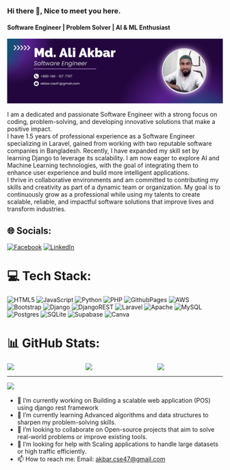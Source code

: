 ### Hi there 👋, Nice to meet you here.
#### Software Engineer | Problem Solver | AI & ML Enthusiast
![I am a Software Engineer ](https://raw.githubusercontent.com/Akbar014/Akbar014/refs/heads/main/github%20Cover%20Image.png)

I am a dedicated and passionate Software Engineer with a strong focus on coding, problem-solving, and developing innovative solutions that make a positive impact. <br>
I have 1.5 years of professional experience as a Software Engineer specializing in Laravel, gained from working with two reputable software companies in Bangladesh. Recently, I have expanded my skill set by learning Django to leverage its scalability. I am now eager to explore AI and Machine Learning technologies, with the goal of integrating them to enhance user experience and build more intelligent applications. <br>
I thrive in collaborative environments and am committed to contributing my skills and creativity as part of a dynamic team or organization. My goal is to continuously grow as a professional while using my talents to create scalable, reliable, and impactful software solutions that improve lives and transform industries.

## 🌐 Socials: 
[![Facebook](https://img.shields.io/badge/Facebook-%231877F2.svg?logo=Facebook&logoColor=white)](https://facebook.com/https://www.facebook.com/ak.tutul.5) [![LinkedIn](https://img.shields.io/badge/LinkedIn-%230077B5.svg?logo=linkedin&logoColor=white)](https://linkedin.com/in/https://www.linkedin.com/in/md-ali-akbar47/) 

# 💻 Tech Stack:
![HTML5](https://img.shields.io/badge/html5-%23E34F26.svg?style=for-the-badge&logo=html5&logoColor=white) ![JavaScript](https://img.shields.io/badge/javascript-%23323330.svg?style=for-the-badge&logo=javascript&logoColor=%23F7DF1E) ![Python](https://img.shields.io/badge/python-3670A0?style=for-the-badge&logo=python&logoColor=ffdd54) ![PHP](https://img.shields.io/badge/php-%23777BB4.svg?style=for-the-badge&logo=php&logoColor=white) ![GithubPages](https://img.shields.io/badge/github%20pages-121013?style=for-the-badge&logo=github&logoColor=white) ![AWS](https://img.shields.io/badge/AWS-%23FF9900.svg?style=for-the-badge&logo=amazon-aws&logoColor=white) ![Bootstrap](https://img.shields.io/badge/bootstrap-%238511FA.svg?style=for-the-badge&logo=bootstrap&logoColor=white) ![Django](https://img.shields.io/badge/django-%23092E20.svg?style=for-the-badge&logo=django&logoColor=white) ![DjangoREST](https://img.shields.io/badge/DJANGO-REST-ff1709?style=for-the-badge&logo=django&logoColor=white&color=ff1709&labelColor=gray) ![Laravel](https://img.shields.io/badge/laravel-%23FF2D20.svg?style=for-the-badge&logo=laravel&logoColor=white) ![Apache](https://img.shields.io/badge/apache-%23D42029.svg?style=for-the-badge&logo=apache&logoColor=white) ![MySQL](https://img.shields.io/badge/mysql-4479A1.svg?style=for-the-badge&logo=mysql&logoColor=white) ![Postgres](https://img.shields.io/badge/postgres-%23316192.svg?style=for-the-badge&logo=postgresql&logoColor=white) ![SQLite](https://img.shields.io/badge/sqlite-%2307405e.svg?style=for-the-badge&logo=sqlite&logoColor=white) ![Supabase](https://img.shields.io/badge/Supabase-3ECF8E?style=for-the-badge&logo=supabase&logoColor=white) ![Canva](https://img.shields.io/badge/Canva-%2300C4CC.svg?style=for-the-badge&logo=Canva&logoColor=white)

# 📊 GitHub Stats:
<div style="display: flex; justify-content: center; align-items: center; gap: 30px;">
    <img style="width:33%" src="https://github-readme-stats.vercel.app/api?username=Akbar014&theme=graywhite&hide_border=false&include_all_commits=false&count_private=false" />
    <img style="width:30%" src="https://github-readme-stats.vercel.app/api/top-langs/?username=Akbar014&theme=graywhite&hide_border=false&include_all_commits=false&count_private=false&layout=compact" />
    <img style="width:33%" src="https://github-readme-streak-stats.herokuapp.com/?user=Akbar014&theme=graywhite&hide_border=false" />
    

</div>



---
[![](https://visitcount.itsvg.in/api?id=Akbar014&icon=0&color=0)](https://visitcount.itsvg.in)

<!-- Proudly created with GPRM ( https://gprm.itsvg.in ) -->


- 🔭 I’m currently working on Building a scalable web application (POS) using django rest framework 
- 🌱 I’m currently learning Advanced algorithms and data structures to sharpen my problem-solving skills. 
- 👯 I’m looking to collaborate on Open-source projects that aim to solve real-world problems or improve existing tools. 
- 🤔 I’m looking for help with Scaling applications to handle large datasets or high traffic efficiently. 
- 📫 How to reach me: Email: akbar.cse47@gmail.com
